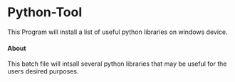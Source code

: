 # Python-Tool
This Program will install a list of useful python libraries on windows device.

#### About

This batch file will intsall several python libraries that may be useful for the users desired purposes.
